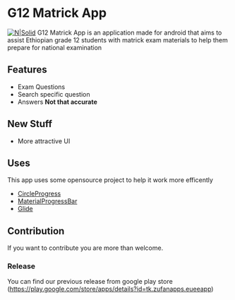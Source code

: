 # G12 Matrick App

[![N|Solid](https://lh3.googleusercontent.com/uZRHwpKrtZvZSfXikCFB66yfOLLKFPoX7JXgMhbsO0Z2PPCXNpXQ4aQfTM-gOsL_iPjL=w300-rw)](https://play.google.com/store/apps/details?id=tk.zufanapps.eueeapp)
G12 Matrick App is an application made for android that aims to assist 
Ethiopian grade 12 students with matrick exam materials 
to help them prepare for national examination

## Features
 + Exam Questions
 + Search specific question
 + Answers **Not that accurate**
 
## New Stuff
  * More attractive UI
  
## Uses
 This app uses some opensource project to help it work more efficently
  * [CircleProgress](https://github.com/lzyzsd/CircleProgress)
  * [MaterialProgressBar]()
  * [Glide]()
  
## Contribution
  If you want to contribute you are more than welcome.
  
### Release

 You can find our previous release from google play store 
 (https://play.google.com/store/apps/details?id=tk.zufanapps.eueeapp)

